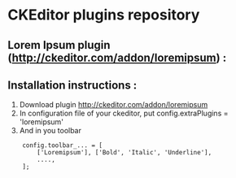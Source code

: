 # CKEditor plugins repository


## Lorem Ipsum plugin (http://ckeditor.com/addon/loremipsum) :

Installation instructions :
-------------

1. Download plugin http://ckeditor.com/addon/loremipsum
2. In configuration file of your ckeditor, put config.extraPlugins = 'loremipsum'
3. And in you toolbar 

```
    config.toolbar_... = [
		['Loremipsum'], ['Bold', 'Italic', 'Underline'],
		....,
	];
```
